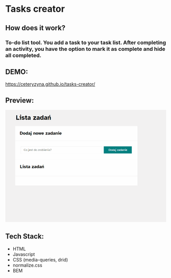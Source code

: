 # Tasks creator 
## How does it work?
### To-do list tool. You add a task to your task list. After completing an activity, you have the option to mark it as complete and hide all completed.



## DEMO:
https://ceteryzyna.github.io/tasks-creator/

## Preview: 
![tasks creator](images/preview.gif)


## Tech Stack:

- HTML
- Javascript
- CSS (media-queries, drid)
- normalize.css
- BEM


